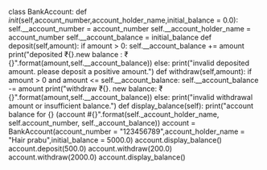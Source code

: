 class BankAccount:
  def _init_(self,account_number,account_holder_name,initial_balance = 0.0):
    self.__account_number = account_number
    self.__account_holder_name = account_number
    self.__account_balance = initial_balance 
  def deposit(self,amount):
   if amount > 0:
    self.__account_balance += amount
    print("deposited ₹{}.new balance : ₹{}".format(amount,self.__account_balance))
   else:
    print("invalid deposited amount. please deposit a positive amount.")
  def withdraw(self,amount):
    if amount > 0 and amount <=  self.__account_balance: 
      self.__account_balance -= amount
      print("withdraw ₹{}. new balance: ₹{}".format(amount,self.__account_balance))
    else:
     print("invalid withdrawal amount or insufficient balance.")
  def display_balance(self):
    print("account balance for {} (account #{}".format(self._account_holder_name, self.account_number, self._account_balance))
account = BankAccount(account_number = "123456789",account_holder_name = "Hair prabu",initial_balance = 5000.0)
account.display_balance()
account.deposit(500.0)
account.withdraw(200.0)
account.withdraw(2000.0)
account.display_balance()

